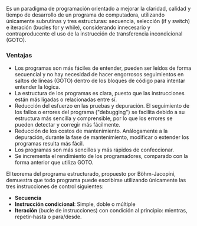 Es un paradigma de programación orientado a mejorar la claridad, calidad y tiempo de desarrollo de un programa de computadora, utilizando únicamente subrutinas y tres estructuras: secuencia, selección (if y switch) e iteración (bucles for y while), considerando innecesario y contraproducente el uso de la instrucción de transferencia incondicional (GOTO).
### Ventajas

- Los programas son más fáciles de entender, pueden ser leídos de forma secuencial y no hay necesidad de hacer engorrosos seguimientos en saltos de líneas (GOTO) dentro de los bloques de código para intentar entender la lógica. 
- La estructura de los programas es clara, puesto que las instrucciones están más ligadas o relacionadas entre sí. 
- Reducción del esfuerzo en las pruebas y depuración. El seguimiento de los fallos o errores del programa ("debugging") se facilita debido a su estructura más sencilla y comprensible, por lo que los errores se pueden detectar y corregir más fácilmente.
- Reducción de los costos de mantenimiento. Análogamente a la depuración, durante la fase de mantenimiento, modificar o extender los programas resulta más fácil. 
- Los programas son más sencillos y más rápidos de confeccionar.
- Se incrementa el rendimiento de los programadores, comparado con la forma anterior que utiliza GOTO.

El teorema del programa estructurado, propuesto por Böhm-Jacopini, demuestra que todo programa puede escribirse utilizando únicamente las tres instrucciones de control siguientes: 

- **Secuencia** 
- **Instrucción condicional**: Simple, doble o múltiple
- **Iteración** (bucle de instrucciones) con condición al principio: mientras, repetir-hasta o para/desde.